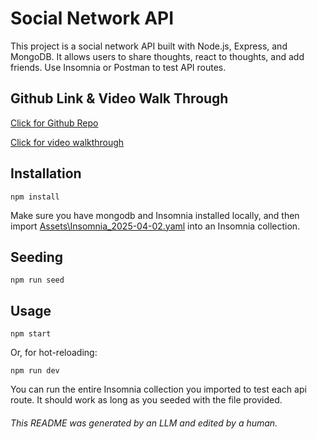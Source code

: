 # Social Network API

This project is a social network API built with Node.js, Express, and MongoDB. It allows users to share thoughts, react to thoughts, and add friends. Use Insomnia or Postman to test API routes.

## Github Link & Video Walk Through

[Click for Github Repo](https://github.com/IkeAlmighty/social-network-nosql-db.git)

[Click for video walkthrough](https://app.screencastify.com/v3/watch/fNGzur1dYPnQ0zzExZWf)

## Installation

```
npm install
```

Make sure you have mongodb and Insomnia installed locally, and then import [Assets\Insomnia_2025-04-02.yaml](Assets\Insomnia_2025-04-02.yaml) into an Insomnia collection.

## Seeding

```
npm run seed
```

## Usage

```
npm start
```

Or, for hot-reloading:

```
npm run dev
```

You can run the entire Insomnia collection you imported to test each api route. It should work as long as you seeded with the file provided.

###### This README was generated by an LLM and edited by a human.

